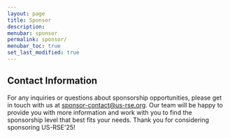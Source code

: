 ```yaml
---
layout: page
title: Sponsor
description:
menubar: sponsor
permalink: sponsor/
menubar_toc: true
set_last_modified: true
---
```


## Contact Information

For any inquiries or questions about sponsorship opportunities, please get in touch with
us at <sponsor-contact@us-rse.org>. Our team will be happy to provide you with more
information and work with you to find the sponsorship level that best fits your needs.
Thank you for considering sponsoring US-RSE'25!
